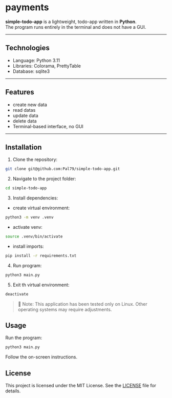# payments
**simple-todo-app** is a lightweight, todo-app written in **Python**.  
The program runs entirely in the terminal and does not have a GUI.

---

## Technologies
- Language: Python 3.11
- Libraries: Colorama, PrettyTable
- Database: sqlite3

---

## Features
- create new data
- read datas
- update data
- delete data
- Terminal-based interface, no GUI

---

## Installation
1. Clone the repository:
```bash
git clone git@github.com:Pal79/simple-todo-app.git
```
2. Navigate to the project folder:
```bash
cd simple-todo-app
```
3. Install dependencies:
- create virtual environment:
```bash
python3 -m venv .venv
```
- activate venv:
```bash
source .venv/bin/activate
```
- install imports:
```bash
pip install -r requirements.txt
```
4. Run program:
```bash
python3 main.py
```
5. Exit th virtual environment:
```bash
deactivate
```
> :memo: Note: This application has been tested only on Linux. Other operating systems may require adjustments.
## Usage
Run the program:
```bash
python3 main.py
```
Follow the on-screen instructions.
## License
This project is licensed under the MIT License. See the [LICENSE](LICENSE) file for details.
